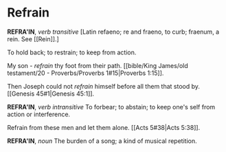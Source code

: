 # Refrain

**REFRA'IN**, _verb transitive_ \[Latin refaeno; re and fraeno, to curb; fraenum, a rein. See [[Rein]].\]

To hold back; to restrain; to keep from action.

My son - _refrain_ thy foot from their path. [[bible/King James/old testament/20 - Proverbs/Proverbs 1#15|Proverbs 1:15]].

Then Joseph could not _refrain_ himself before all them that stood by. [[Genesis 45#1|Genesis 45:1]].

**REFRA'IN**, _verb intransitive_ To forbear; to abstain; to keep one's self from action or interference.

Refrain from these men and let them alone. [[Acts 5#38|Acts 5:38]].

**REFRA'IN**, _noun_ The burden of a song; a kind of musical repetition.